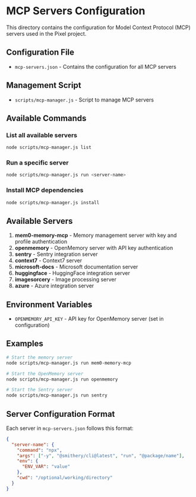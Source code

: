 # MCP Servers Configuration

This directory contains the configuration for Model Context Protocol (MCP) servers used in the Pixel project.

## Configuration File

- `mcp-servers.json` - Contains the configuration for all MCP servers

## Management Script

- `scripts/mcp-manager.js` - Script to manage MCP servers

## Available Commands

### List all available servers
```bash
node scripts/mcp-manager.js list
```

### Run a specific server
```bash
node scripts/mcp-manager.js run <server-name>
```

### Install MCP dependencies
```bash
node scripts/mcp-manager.js install
```

## Available Servers

1. **mem0-memory-mcp** - Memory management server with key and profile authentication
2. **openmemory** - OpenMemory server with API key authentication  
3. **sentry** - Sentry integration server
4. **context7** - Context7 server
5. **microsoft-docs** - Microsoft documentation server
6. **huggingface** - HuggingFace integration server
7. **imagesorcery** - Image processing server
8. **azure** - Azure integration server

## Environment Variables

- `OPENMEMORY_API_KEY` - API key for OpenMemory server (set in configuration)

## Examples

```bash
# Start the memory server
node scripts/mcp-manager.js run mem0-memory-mcp

# Start the OpenMemory server
node scripts/mcp-manager.js run openmemory

# Start the Sentry server
node scripts/mcp-manager.js run sentry
```

## Server Configuration Format

Each server in `mcp-servers.json` follows this format:

```json
{
  "server-name": {
    "command": "npx",
    "args": ["-y", "@smithery/cli@latest", "run", "@package/name"],
    "env": {
      "ENV_VAR": "value"
    },
    "cwd": "/optional/working/directory"
  }
}
```

